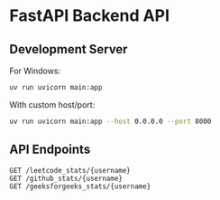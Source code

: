 # FastAPI Backend API

## Development Server

For Windows:
```bash
uv run uvicorn main:app
```

With custom host/port:
```bash
uv run uvicorn main:app --host 0.0.0.0 --port 8000
```

## API Endpoints

```
GET /leetcode_stats/{username}
GET /github_stats/{username}
GET /geeksforgeeks_stats/{username}
```